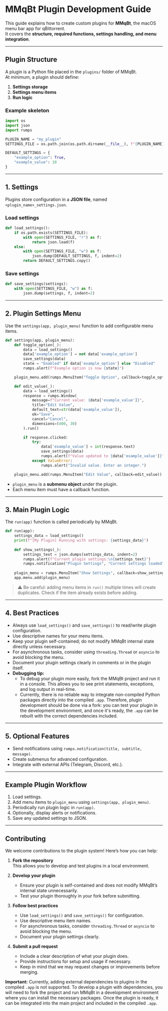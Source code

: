 # MMqBt Plugin Development Guide

This guide explains how to create custom plugins for **MMqBt**, the macOS menu bar app for qBittorrent.  
It covers the **structure, required functions, settings handling, and menu integration**.

---

## Plugin Structure

A plugin is a Python file placed in the `plugins/` folder of MMqBt.  
At minimum, a plugin should define:

1. **Settings storage**
2. **Settings menu items**
3. **Run logic**

### Example skeleton

```python
import os
import json
import rumps

PLUGIN_NAME = "my_plugin"
SETTINGS_FILE = os.path.join(os.path.dirname(__file__), f"{PLUGIN_NAME}_settings.json")

DEFAULT_SETTINGS = {
    "example_option": True,
    "example_value": 10
}
````

---

## 1. Settings

Plugins store configuration in a **JSON file**, named `<plugin_name>_settings.json`.

### Load settings

```python
def load_settings():
    if os.path.exists(SETTINGS_FILE):
        with open(SETTINGS_FILE, "r") as f:
            return json.load(f)
    else:
        with open(SETTINGS_FILE, "w") as f:
            json.dump(DEFAULT_SETTINGS, f, indent=2)
        return DEFAULT_SETTINGS.copy()
```

### Save settings

```python
def save_settings(settings):
    with open(SETTINGS_FILE, "w") as f:
        json.dump(settings, f, indent=2)
```

---

## 2. Plugin Settings Menu

Use the `settings(app, plugin_menu)` function to add configurable menu items.

```python
def settings(app, plugin_menu):
    def toggle_option(_):
        data = load_settings()
        data['example_option'] = not data['example_option']
        save_settings(data)
        state = "Enabled" if data['example_option'] else "Disabled"
        rumps.alert(f"Example option is now {state}")

    plugin_menu.add(rumps.MenuItem("Toggle Option", callback=toggle_option))

    def edit_value(_):
        data = load_settings()
        response = rumps.Window(
            message=f"Current value: {data['example_value']}",
            title="Edit Value",
            default_text=str(data['example_value']),
            ok="Save",
            cancel="Cancel",
            dimensions=(400, 30)
        ).run()

        if response.clicked:
            try:
                data['example_value'] = int(response.text)
                save_settings(data)
                rumps.alert(f"Value updated to {data['example_value']}")
            except ValueError:
                rumps.alert("Invalid value. Enter an integer.")

    plugin_menu.add(rumps.MenuItem("Edit Value", callback=edit_value))
```

* `plugin_menu` is a **submenu object** under the plugin.
* Each menu item must have a callback function.

---

## 3. Main Plugin Logic

The `run(app)` function is called periodically by MMqBt.

```python
def run(app):
    settings_data = load_settings()
    print(f"[My Plugin] Running with settings: {settings_data}")
    
    def show_settings(_):
        settings_text = json.dumps(settings_data, indent=2)
        rumps.alert(f"Current plugin settings:\n{settings_text}")
        rumps.notification("Plugin Settings", "Current settings loaded", settings_text)
    
    plugin_menu = rumps.MenuItem("Show Settings", callback=show_settings)
    app.menu.add(plugin_menu)
```

> ⚠️ Be careful: adding menu items in `run()` multiple times will create duplicates. Check if the item already exists before adding.

---

## 4. Best Practices

* Always use `load_settings()` and `save_settings()` to read/write plugin configuration.
* Use descriptive names for your menu items.
* Keep your plugin self-contained; do not modify MMqBt internal state directly unless necessary.
* For asynchronous tasks, consider using `threading.Thread` or `asyncio` to avoid blocking the menu.
* Document your plugin settings clearly in comments or in the plugin itself.
* **Debugging tip:** 
  - To debug your plugin more easily, fork the MMqBt project and run it in a console. This allows you to see print statements, exceptions, and log output in real-time.
  - Currently, there is no reliable way to integrate non-compiled Python packages directly into the compiled `.app`. Therefore, plugin development should be done via a fork: you can test your plugin in the development environment, and once it's ready, the `.app` can be rebuilt with the correct dependencies included.

---

## 5. Optional Features

* Send notifications using `rumps.notification(title, subtitle, message)`.
* Create submenus for advanced configuration.
* Integrate with external APIs (Telegram, Discord, etc.).

---

## Example Plugin Workflow

1. Load settings.
2. Add menu items to `plugin_menu` using `settings(app, plugin_menu)`.
3. Periodically run plugin logic in `run(app)`.
4. Optionally, display alerts or notifications.
5. Save any updated settings to JSON.

---

## Contributing

We welcome contributions to the plugin system! Here’s how you can help:

1. **Fork the repository**  
   This allows you to develop and test plugins in a local environment.

2. **Develop your plugin**  
   - Ensure your plugin is self-contained and does not modify MMqBt’s internal state unnecessarily.  
   - Test your plugin thoroughly in your fork before submitting.

3. **Follow best practices**  
   - Use `load_settings()` and `save_settings()` for configuration.  
   - Use descriptive menu item names.  
   - For asynchronous tasks, consider `threading.Thread` or `asyncio` to avoid blocking the menu.  
   - Document your plugin settings clearly.

4. **Submit a pull request**  
   - Include a clear description of what your plugin does.  
   - Provide instructions for setup and usage if necessary.  
   - Keep in mind that we may request changes or improvements before merging.

**Important:** Currently, adding external dependencies to plugins in the compiled `.app` is not supported. To develop a plugin with dependencies, you will need to fork the project and run MMqBt in a development environment where you can install the necessary packages. Once the plugin is ready, it can be integrated into the main project and included in the compiled `.app`.


